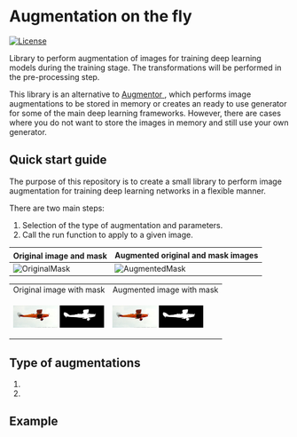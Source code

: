 # Augmentation on the fly
[![License](http://img.shields.io/badge/license-MIT-brightgreen.svg?style=flat)](LICENSE.md)

Library to perform augmentation of images for training deep learning models during the training stage. The 
transformations will be performed in the pre-processing step.

This library is an alternative to <a href=https://github.com/mdbloice/Augmentor> Augmentor </a>, which performs 
image augmentations to be stored in memory or creates an ready to use generator
for some of the main deep learning frameworks. However, there are cases where you do not want
to store the images in memory and still use your own generator.

## Quick start guide
The purpose of this repository is to create a small library to perform image augmentation
for training deep learning networks in a flexible manner.

There are two main steps:
1. Selection of the type of augmentation and parameters.
2. Call the run function to apply to a given image.


| Original image and mask<sup></sup>                                                                               | Augmented original and mask images                                                                               |
|---------------------------------------------------------------------------------------------------------------------|------------------------------------------------------------------------------------------------------------------|
| ![OriginalMask](.image/original_image_and_mask.jpg) | ![AugmentedMask](.image/original_image_and_mask.jpg)   



<table>
  <tr>
    <td>Original image with mask</td>
     <td>Augmented image with mask</td>
  </tr>
  <tr>
    <td><p float="left"><img src="./images/0051.jpg" width=80 height=40> <img src="./images/0051_gt.jpg" width=80 height=40></p></td>
    <td><p float="left"><img src="./images/0051.jpg" width=80 height=40> <img src="./images/0051_gt.jpg" width=80 height=40></p></td>
  </tr>
 </table>

## Type of augmentations
1. 
2.  

## Example 